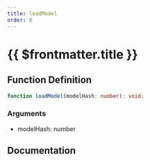 ```yaml
---
title: loadModel
order: 0
---
```


# {{ $frontmatter.title }}

## Function Definition

```ts
function loadModel(modelHash: number): void;
```

### Arguments

* modelHash: number

## Documentation

<!--@include: ./parts/loadModel.md-->
